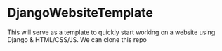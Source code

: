 # DjangoWebsiteTemplate
This will serve as a template to quickly start working on a website using Django &amp; HTML/CSS/JS. We can clone this repo
